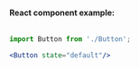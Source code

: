 #### React component example:

```jsx or 

import Button from './Button';

<Button state="default"/>
 
```
